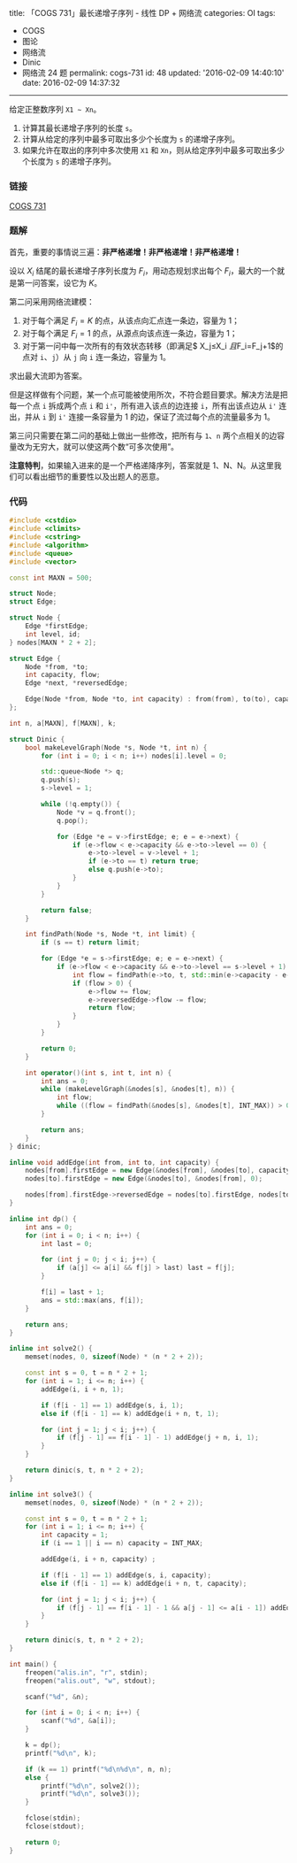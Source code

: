 title: 「COGS 731」最长递增子序列 - 线性 DP + 网络流
categories: OI
tags: 
  - COGS
  - 图论
  - 网络流
  - Dinic
  - 网络流 24 题
permalink: cogs-731
id: 48
updated: '2016-02-09 14:40:10'
date: 2016-02-09 14:37:32
---

给定正整数序列 `X1 ~ Xn`。

1. 计算其最长递增子序列的长度 `s`。
2. 计算从给定的序列中最多可取出多少个长度为 `s` 的递增子序列。
3. 如果允许在取出的序列中多次使用 `X1` 和 `Xn`，则从给定序列中最多可取出多少个长度为 `s` 的递增子序列。

<!-- more -->

### 链接
[COGS 731](http://cogs.top/cogs/problem/problem.php?pid=731)

### 题解
首先，重要的事情说三遍：**非严格递增！非严格递增！非严格递增！**

设以 $X_i$ 结尾的最长递增子序列长度为 $F_i$，用动态规划求出每个 $F_i$，最大的一个就是第一问答案，设它为 $K$。

第二问采用网络流建模：

1. 对于每个满足 $F_i = K$ 的点，从该点向汇点连一条边，容量为 1；
2. 对于每个满足 $F_i = 1$ 的点，从源点向该点连一条边，容量为 1；
3. 对于第一问中每一次所有的有效状态转移（即满足$ X_j≤X_i $且$F_i=F_j+1$的点对 `i`、`j`）从 `j` 向 `i` 连一条边，容量为 1。

求出最大流即为答案。

但是这样做有个问题，某一个点可能被使用所次，不符合题目要求。解决方法是把每一个点 `i` 拆成两个点 `i` 和 `i'`，所有进入该点的边连接 `i`，所有出该点边从 `i'` 连出，并从 `i` 到 `i'` 连接一条容量为 1 的边，保证了流过每个点的流量最多为 1。

第三问只需要在第二问的基础上做出一些修改，把所有与 `1`、`n` 两个点相关的边容量改为无穷大，就可以使这两个数“可多次使用”。

**注意特判**，如果输入进来的是一个严格递降序列，答案就是 1、N、N。从这里我们可以看出细节的重要性以及出题人的恶意。

### 代码
```cpp
#include <cstdio>
#include <climits>
#include <cstring>
#include <algorithm>
#include <queue>
#include <vector>

const int MAXN = 500;

struct Node;
struct Edge;

struct Node {
	Edge *firstEdge;
	int level, id;
} nodes[MAXN * 2 + 2];

struct Edge {
	Node *from, *to;
	int capacity, flow;
	Edge *next, *reversedEdge;

	Edge(Node *from, Node *to, int capacity) : from(from), to(to), capacity(capacity), flow(0), next(from->firstEdge) {}
};

int n, a[MAXN], f[MAXN], k;

struct Dinic {
	bool makeLevelGraph(Node *s, Node *t, int n) {
		for (int i = 0; i < n; i++) nodes[i].level = 0;

		std::queue<Node *> q;
		q.push(s);
		s->level = 1;

		while (!q.empty()) {
			Node *v = q.front();
			q.pop();

			for (Edge *e = v->firstEdge; e; e = e->next) {
				if (e->flow < e->capacity && e->to->level == 0) {
					e->to->level = v->level + 1;
					if (e->to == t) return true;
					else q.push(e->to);
				}
			}
		}

		return false;
	}

	int findPath(Node *s, Node *t, int limit) {
		if (s == t) return limit;

		for (Edge *e = s->firstEdge; e; e = e->next) {
			if (e->flow < e->capacity && e->to->level == s->level + 1) {
				int flow = findPath(e->to, t, std::min(e->capacity - e->flow, limit));
				if (flow > 0) {
					e->flow += flow;
					e->reversedEdge->flow -= flow;
					return flow;
				}
			}
		}

		return 0;
	}

	int operator()(int s, int t, int n) {
		int ans = 0;
		while (makeLevelGraph(&nodes[s], &nodes[t], n)) {
			int flow;
			while ((flow = findPath(&nodes[s], &nodes[t], INT_MAX)) > 0) ans += flow;
		}

		return ans;
	}
} dinic;

inline void addEdge(int from, int to, int capacity) {
	nodes[from].firstEdge = new Edge(&nodes[from], &nodes[to], capacity);
	nodes[to].firstEdge = new Edge(&nodes[to], &nodes[from], 0);

	nodes[from].firstEdge->reversedEdge = nodes[to].firstEdge, nodes[to].firstEdge->reversedEdge = nodes[from].firstEdge;
}

inline int dp() {
	int ans = 0;
	for (int i = 0; i < n; i++) {
		int last = 0;

		for (int j = 0; j < i; j++) {
			if (a[j] <= a[i] && f[j] > last) last = f[j];
		}

		f[i] = last + 1;
		ans = std::max(ans, f[i]);
	}

	return ans;
}

inline int solve2() {
	memset(nodes, 0, sizeof(Node) * (n * 2 + 2));

	const int s = 0, t = n * 2 + 1;
	for (int i = 1; i <= n; i++) {
		addEdge(i, i + n, 1);

		if (f[i - 1] == 1) addEdge(s, i, 1);
		else if (f[i - 1] == k) addEdge(i + n, t, 1);

		for (int j = 1; j < i; j++) {
			if (f[j - 1] == f[i - 1] - 1) addEdge(j + n, i, 1);
		}
	}

	return dinic(s, t, n * 2 + 2);
}

inline int solve3() {
	memset(nodes, 0, sizeof(Node) * (n * 2 + 2));

	const int s = 0, t = n * 2 + 1;
	for (int i = 1; i <= n; i++) {
		int capacity = 1;
		if (i == 1 || i == n) capacity = INT_MAX;

		addEdge(i, i + n, capacity) ;

		if (f[i - 1] == 1) addEdge(s, i, capacity);
		else if (f[i - 1] == k) addEdge(i + n, t, capacity);

		for (int j = 1; j < i; j++) {
			if (f[j - 1] == f[i - 1] - 1 && a[j - 1] <= a[i - 1]) addEdge(j + n, i, 1);
		}
	}

	return dinic(s, t, n * 2 + 2);
}

int main() {
	freopen("alis.in", "r", stdin);
	freopen("alis.out", "w", stdout);

	scanf("%d", &n);

	for (int i = 0; i < n; i++) {
		scanf("%d", &a[i]);
	}

	k = dp();
	printf("%d\n", k);

	if (k == 1) printf("%d\n%d\n", n, n);
	else {
		printf("%d\n", solve2());
		printf("%d\n", solve3());
	}

	fclose(stdin);
	fclose(stdout);

	return 0;
}
```
